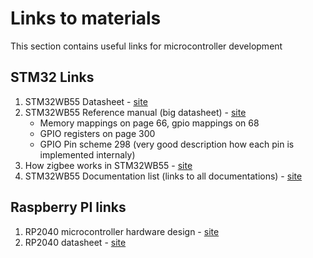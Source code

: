 # Links to materials

This section contains useful links for microcontroller development

## STM32 Links

1. STM32WB55 Datasheet - [site](https://www.st.com/resource/en/datasheet/stm32wb55cc.pdf)
2. STM32WB55 Reference manual (big datasheet) - [site](https://www.st.com/resource/en/reference_manual/rm0434-multiprotocol-wireless-32bit-mcu-armbased-cortexm4-with-fpu-bluetooth-lowenergy-and-802154-radio-solution-stmicroelectronics.pdf)
    * Memory mappings on page 66, gpio mappings on 68
    * GPIO registers on page 300
    * GPIO Pin scheme 298 (very good description how each pin is implemented internaly)
3. How zigbee works in STM32WB55 - [site](https://www.st.com/resource/en/application_note/an5506-getting-started-with-zigbee-on-stm32wb-series-stmicroelectronics.pdf)
4. STM32WB55 Documentation list (links to all documentations) - [site](https://www.st.com/en/microcontrollers-microprocessors/stm32wb55rg#documentation)

## Raspberry PI links

1. RP2040 microcontroller hardware design - [site](https://datasheets.raspberrypi.com/rp2040/hardware-design-with-rp2040.pdf)
2. RP2040 datasheet - [site](https://datasheets.raspberrypi.com/pico/pico-datasheet.pdf)